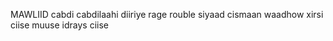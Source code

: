 MAWLIID
cabdi
cabdilaahi
diiriye
rage 
rouble 
siyaad
cismaan
waadhow
xirsi
ciise
muuse
idrays
ciise
